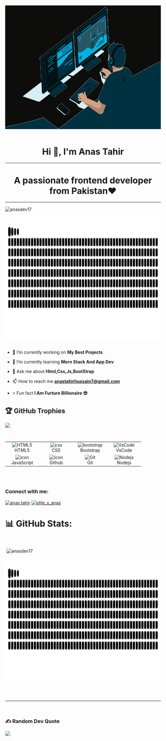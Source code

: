 <img src="https://raw.githubusercontent.com/Potential17/Potential17/master/user%20(2).gif" alt="Banner of coding" width="1000" height="400" align="top"><br/><br/>

<h1 align="center">Hi 👋, I'm Anas Tahir</h1>
<hr/>
<h1 align="center">A passionate frontend developer from Pakistan❤️</h1>
<hr/>
<p align="left"> <img src="https://komarev.com/ghpvc/?username=anasdev17&label=Profile%20views&color=0e75b6&style=flat" alt="anasdev17" /> </p>
<img src="https://raw.githubusercontent.com/shahradelahi/shahradelahi/output/github-contribution-grid-snake-dark.svg#gh-dark-mode-only" alt="Banner of coding" width="1000" height="400" align="top"><br/><br/>

- 🔭 I’m currently working on **My Best Projects**

- 🌱 I’m currently learning **Mern Stack And App Dev**

- 💬 Ask me about **Html,Css,Js,BootStrap**

- 📫 How to reach me **anastahirhussain7@gmail.com**

- ⚡ Fun fact **I Am Furture Billionaire 😎**
## 🏆 GitHub Trophies
![](https://github-profile-trophy.vercel.app/?username=anasdev17&theme=radical&no-frame=false&no-bg=true&margin-w=4)<br>
<table>
<div style="display: flex; align-items: flex-start; align: center">
<table align="center">
  <tr>
      <td align="center"  width="96">
        <img src="https://skillicons.dev/icons?i=html" width="40" height="40" alt="HTML5" />
      <br>HTML5
    </td>
    <td align="center" width="96">
        <img src="https://skillicons.dev/icons?i=css" width="40" height="40" alt="css" />
      <br>CSS
    </td>
    <td align="center"  width="96">
        <img src="https://skillicons.dev/icons?i=bootstrap" width="40" height="40" alt="bootstrap" />
      <br>Bootstrap
    </td>
            <td align="center" width="96">
        <img src="https://skillicons.dev/icons?i=vscode" width="40" height="40" alt="VsCode" />
      <br>VsCode
    </td>
  </tr>
  <tr>
     <tr>
    <td align="center" width="96">
        <img src="https://techstack-generator.vercel.app/js-icon.svg" alt="icon" width="40" height="40" />
      <br>JavaScript
    </td>
    <td align="center" width="96">
        <img src="https://techstack-generator.vercel.app/github-icon.svg" alt="icon" width="40" height="40" />
      <br>Github
    </td>
    <td align="center" width="96"> 
        <img src="https://user-images.githubusercontent.com/25181517/192108372-f71d70ac-7ae6-4c0d-8395-51d8870c2ef0.png" width="40" height="40" alt="Git" />
      <br>Git
    </td>
        <td align="center" width="96">
        <img src="https://skillicons.dev/icons?i=nodejs" width="40" height="40" alt="Nodejs" />
      <br>Nodejs
      </td>
      </td>
 </tr>
</table>
  <br><br>
</table>
<h3 align="left">Connect with me:</h3>
<p align="left">
<a href="https://linkedin.com/in/anas tahir" target="blank"><img align="center" src="https://raw.githubusercontent.com/rahuldkjain/github-profile-readme-generator/master/src/images/icons/Social/linked-in-alt.svg" alt="anas tahir" height="30" width="40" /></a>
<a href="https://instagram.com/elite_x_anas" target="blank"><img align="center" src="https://raw.githubusercontent.com/rahuldkjain/github-profile-readme-generator/master/src/images/icons/Social/instagram.svg" alt="elite_x_anas" height="30" width="40" /></a>
</p>
  
# 📊 GitHub Stats:
<br/>
<p>&nbsp;<img align="center" src="https://github-readme-streak-stats.herokuapp.com/?user=anasdev17&theme=codeSTACKr&hide_border=false" alt="anasdev17" /></p>

<img src="https://raw.githubusercontent.com/shahradelahi/shahradelahi/output/github-contribution-grid-snake.svg#gh-light-mode-only" width="1000" height="400" align="top"><br/><br/>

<br/><hr/><br/>
### ✍️ Random Dev Quote
![](https://quotes-github-readme.vercel.app/api?type=horizontal&theme=radical)
